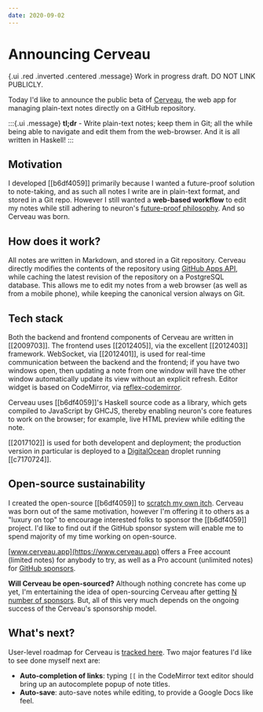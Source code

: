 ```yaml
---
date: 2020-09-02
---
```


# Announcing Cerveau

{.ui .red .inverted .centered .message}
Work in progress draft. DO NOT LINK PUBLICLY.

Today I'd like to announce the public beta of [Cerveau](https://www.cerveau.app), the web app for managing plain-text notes directly on a GitHub repository.

:::{.ui .message}
**tl;dr** - Write plain-text notes; keep them in Git; all the while being able to navigate and edit them from the web-browser. And it is all written in Haskell!
:::

## Motivation

I developed [[b6df4059]] primarily because I wanted a future-proof solution to note-taking, and as such all notes I write are in plain-text format, and stored in a Git repo. However I still wanted a **web-based workflow** to edit my notes while still adhering to neuron's [future-proof philosophy](https://neuron.zettel.page/6f0f0bcc.html). And so Cerveau was born.

## How does it work?

All notes are written in Markdown, and stored in a Git repository. Cerveau directly modifies the contents of the repository using [GitHub Apps API](https://developer.github.com/apps/), while caching the latest revision of the repository on a PostgreSQL database. This allows me to edit my notes from a web browser (as well as from a mobile phone), while keeping the canonical version always on Git.

## Tech stack

Both the backend and frontend components of Cerveau are written in [[2009703]]. The frontend uses [[2012405]], via the excellent [[2012403]] framework. WebSocket, via [[2012401]], is used for real-time communication between the backend and the frontend; if you have two windows open, then updating a note from one window will have the other window automatically update its view without an explicit refresh. Editor widget is based on CodeMirror, via [reflex-codemirror](https://github.com/Atidot/reflex-codemirror).

Cerveau uses [[b6df4059]]'s Haskell source code as a library, which gets compiled to JavaScript by GHCJS, thereby enabling neuron's core features to work on the browser; for example, live HTML preview while editing the note.

[[2017102]] is used for both developent and deployment; the production version in particular is deployed to a [DigitalOcean](https://m.do.co/c/d19bbb4d33e8) droplet running [[c7170724]].

## Open-source sustainability

I created the open-source [[b6df4059]] to [scratch my own itch](https://en.wiktionary.org/wiki/scratch_one%27s_own_itch). Cerveau was born out of the same motivation, however I'm offering it to others as a "luxury on top" to encourage interested folks to sponsor the [[b6df4059]] project. I'd like to find out if the GitHub sponsor system will enable me to spend majority of my time working on open-source.

[www.cerveau.app](https://www.cerveau.app) offers a Free account (limited notes) for anybody to try, as well as a Pro account (unlimited notes) for [GitHub sponsors](https://github.com/sponsors/srid).

**Will Cerveau be open-sourced?** Although nothing concrete has come up yet, I'm entertaining the idea of open-sourcing Cerveau after getting [N number of sponsors](https://twitter.com/availablegreen/status/1291162883125137408). But, all of this very much depends on the ongoing success of the Cerveau's sponsorship model.

## What's next?

User-level roadmap for Cerveau is [tracked here](https://github.com/srid/cerveau-issues/issues). Two major features I'd like to see done myself next are:

* **Auto-completion of links**: typing `[[` in the CodeMirror text editor should bring up an autocomplete popup of note titles.
* **Auto-save**: auto-save notes while editing, to provide a Google Docs like feel.